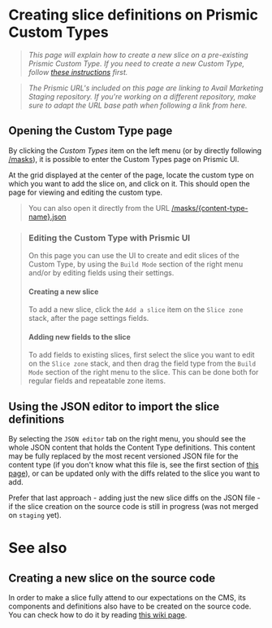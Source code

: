 # Creating slice definitions on Prismic Custom Types
> *This page will explain how to create a new slice on a pre-existing Prismic Custom Type. If you need to create a new Custom Type, follow [these instructions](https://github.com/rentalutions/marketing/wiki/Creating-a-new-custom-type) first.*

> *The Prismic URL's included on this page are linking to Avail Marketing Staging repository. If you're working on a different repository, make sure to adapt the URL base path when following a link from here.*

## Opening the Custom Type page
By clicking the *Custom Types* item on the left menu (or by directly following [/masks](https://avail-marketing.prismic.io/masks/)), it is possible to enter the Custom Types page on Prismic UI.

At the grid displayed at the center of the page, locate the custom type on which you want to add the slice on, and click on it. This should open the page for viewing and editing the custom type.
> You can also open it directly from the URL [/masks/{content-type-name}.json](https://avail-marketing.prismic.io/masks/info.json/)

> ### Editing the Custom Type with Prismic UI
> On this page you can use the UI to create and edit slices of the Custom Type, by using the `Build Mode` section of the right menu and/or by editing fields using their settings.
> 
> #### Creating a new slice
> To add a new slice, click the `Add a slice` item on the `Slice zone` stack, after the page settings fields.
> 
> #### Adding new fields to the slice
> To add fields to existing slices, first select the slice you want to edit on the `Slice zone` stack, and then drag the field type from the `Build Mode` section of the right menu to the slice. This can be done both for regular fields and repeatable zone items.

## Using the JSON editor to import the slice definitions
By selecting the `JSON editor` tab on the right menu, you should see the whole JSON content that holds the Content Type definitions. This content may be fully replaced by the most recent versioned JSON file for the content type (if you don't know what this file is, see the first section of [this page](https://github.com/rentalutions/marketing/wiki/Creating-a-new-slice-on-the-source-code)), or can be updated only with the diffs related to the slice you want to add.

Prefer that last approach - adding just the new slice diffs on the JSON file - if the slice creation on the source code is still in progress (was not merged on `staging` yet).

# See also
## Creating a new slice on the source code
In order to make a slice fully attend to our expectations on the CMS, its components and definitions also have to be created on the source code. You can check how to do it by reading [this wiki page](https://github.com/rentalutions/marketing/wiki/Creating-a-new-slice-on-the-source-code).